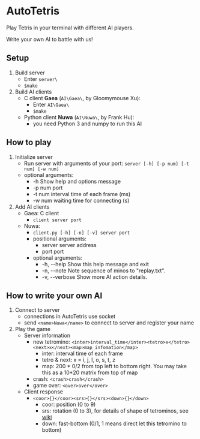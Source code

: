# AutoTetris

Play Tetris in your terminal with different AI players.

Write your own AI to battle with us!


## Setup

1. Build server
    - Enter `server\`
    - `$make`
2. Build AI clients
    - C client **Gaea** (`AI\Gaea\`, by Gloomymouse Xu):
        - Enter `AI\Gaea\`
        - `$make`
    - Python client **Nuwa** (`AI\Nuwa\`, by Frank Hu): 
        - you need Python 3 and numpy to run this AI

## How to play

1. Initialize server
    - Run server with arguments of your port: `server [-h] [-p num] [-t num] [-w num]`
    - optional arguments:
        - -h               Show help and options message
        - -p num           port
        - -t num           interval time of each frame (ms)
        - -w num           waiting time for connecting (s)
2. Add AI clients
    - Gaea: C client
        - `client server port`
    - Nuwa:
        - `client.py [-h] [-n] [-v] server port`
        - positional arguments:
            - server         server address
            - port           port
        - optional arguments:
            - -h, --help     Show this help message and exit
            - -n, --note     Note sequence of minos to "replay.txt".
            - -v, --verbose  Show more AI action details.

## How to write your own AI

1. Connect to server
    - connections in AutoTetris use socket
    - send `<name>Nuwa</name>` to connect to server and register your name
2. Play the game
    - Server information
        - new tetromino: `<inter>interval_time</inter><tetro>x</tetro><next>x</next><map>map_infomation</map>`
            - inter: interval time of each frame
            - tetro & next: x = i, j, l, o, s, t, z
            - map: 200 * 0/2 from top left to bottom right. 
                You may take this as a 10*20 matrix from top of map
        - crash: `<crash>crash</crash>`
        - game over: `<over>over</over>`
    - Client response
        - `<coor>{}</coor><srs>{}</srs><down>{}</down>`
            - coor: position (0 to 9)
            - srs: rotation (0 to 3), for details of shape of tetrominos, see [wiki](https://github.com/gloomymouse/autoTetris/wiki/The-convention-of-the-shape-and-rotate-of-tetrominos)
            - down: fast-bottom (0/1, 1 means direct let this tetromino to bottom)
